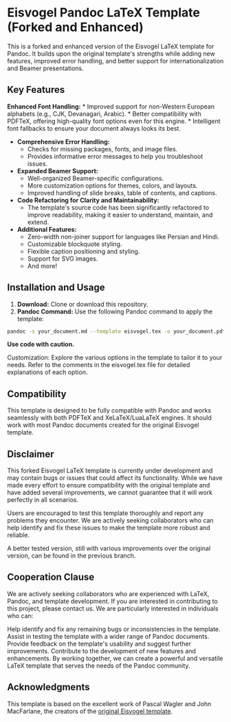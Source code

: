 # Eisvogel Pandoc LaTeX Template (Forked and Enhanced)

This is a forked and enhanced version of the Eisvogel LaTeX template for Pandoc. It builds upon the original template's strengths while adding new features, improved error handling, and better support for internationalization and Beamer presentations.

## Key Features

   **Enhanced Font Handling:**
    *   Improved support for non-Western European alphabets (e.g., CJK, Devanagari, Arabic).
    *   Better compatibility with PDFTeX, offering high-quality font options even for this engine.
    *   Intelligent font fallbacks to ensure your document always looks its best.
*   **Comprehensive Error Handling:**
    *   Checks for missing packages, fonts, and image files.
    *   Provides informative error messages to help you troubleshoot issues.
*   **Expanded Beamer Support:**
    *   Well-organized Beamer-specific configurations.
    *   More customization options for themes, colors, and layouts.
    *   Improved handling of slide breaks, table of contents, and captions.
*   **Code Refactoring for Clarity and Maintainability:**
    *   The template's source code has been significantly refactored to improve readability, making it easier to understand, maintain, and extend.
*   **Additional Features:**
    *   Zero-width non-joiner support for languages like Persian and Hindi.
    *   Customizable blockquote styling.
    *   Flexible caption positioning and styling.
    *   Support for SVG images.
    *   And more!

## Installation and Usage

1.  **Download:** Clone or download this repository.
2.  **Pandoc Command:** Use the following Pandoc command to apply the template:

```bash
pandoc -s your_document.md --template eisvogel.tex -o your_document.pdf
```

**Use code with caution.**

Customization: Explore the various options in the template to tailor it to your needs. Refer to the comments in the eisvogel.tex file for detailed explanations of each option.

## Compatibility
This template is designed to be fully compatible with Pandoc and works seamlessly with both PDFTeX and XeLaTeX/LuaLaTeX engines. It should work with most Pandoc documents created for the original Eisvogel template.

## Disclaimer

This forked Eisvogel LaTeX template is currently under development and may contain bugs or issues that could affect its functionality. While we have made every effort to ensure compatibility with the original template and have added several improvements, we cannot guarantee that it will work perfectly in all scenarios.

Users are encouraged to test this template thoroughly and report any problems they encounter. We are actively seeking collaborators who can help identify and fix these issues to make the template more robust and reliable.

A better tested version, still with various improvements over the original version, can be found in the previous branch.

## Cooperation Clause

We are actively seeking collaborators who are experienced with LaTeX, Pandoc, and template development. If you are interested in contributing to this project, please contact us. We are particularly interested in individuals who can:

Help identify and fix any remaining bugs or inconsistencies in the template.
Assist in testing the template with a wider range of Pandoc documents.
Provide feedback on the template's usability and suggest further improvements.
Contribute to the development of new features and enhancements.
By working together, we can create a powerful and versatile LaTeX template that serves the needs of the Pandoc community.

## Acknowledgments
This template is based on the excellent work of Pascal Wagler and John MacFarlane, the creators of the [original Eisvogel template](https://github.com/Wandmalfarbe/pandoc-latex-template).

